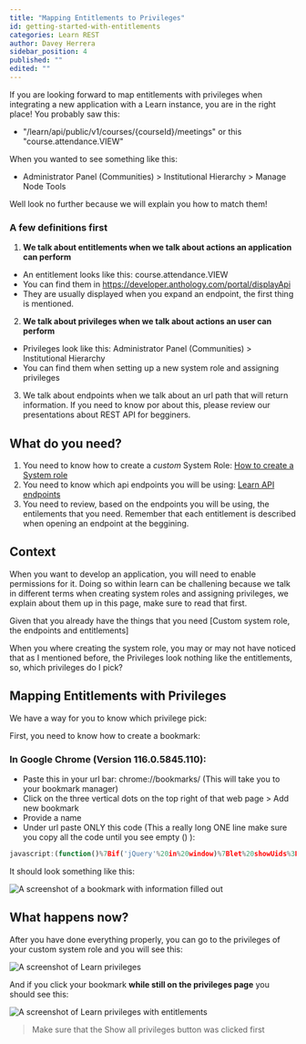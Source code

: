 ```yaml
---
title: "Mapping Entitlements to Privileges"
id: getting-started-with-entitlements
categories: Learn REST
author: Davey Herrera
sidebar_position: 4
published: ""
edited: ""
---
```


<VersioningTracker frontMatter={frontMatter}/>

If you are looking forward to map entitlements with privileges when integrating a new application with a Learn instance, you are in the right place! You probably saw this:

- "/learn/api/public/v1/courses/{courseId}/meetings" or this "course.attendance.VIEW"

When you wanted to see something like this:

- Administrator Panel (Communities) > Institutional Hierarchy > Manage Node Tools

Well look no further because we will explain you how to match them!

### A few definitions first

1. **We talk about entitlements when we talk about actions an application can perform**

- An entitlement looks like this: course.attendance.VIEW
- You can find them in https://developer.anthology.com/portal/displayApi
- They are usually displayed when you expand an endpoint, the first thing is mentioned.

2. **We talk about privileges when we talk about actions an user can perform**

- Privileges look like this: Administrator Panel (Communities) > Institutional Hierarchy
- You can find them when setting up a new system role and assigning privileges

3. We talk about endpoints when we talk about an url path that will return information. If you need to know por about this, please review our presentations about REST API for begginers.

## What do you need?

1. You need to know how to create a _custom_ System Role: [How to create a System role](https://help.blackboard.com/Learn/Administrator/SaaS/User_Management/Roles_and_Privileges/System_Roles)
2. You need to know which api endpoints you will be using: [Learn API endpoints](https://developer.anthology.com/portal/displayApi)
3. You need to review, based on the endpoints you will be using, the entilements that you need. Remember that each entitlement is described when opening an endpoint at the beggining.

## Context

When you want to develop an application, you will need to enable permissions for it. Doing so within learn can be challening because we talk in different terms when creating system roles and assigning privileges, we explain about them up in this page, make sure to read that first.

Given that you already have the things that you need [Custom system role, the endpoints and entitlements]

When you where creating the system role, you may or may not have noticed that as I mentioned before, the Privileges look nothing like the entitlements, so, which privileges do I pick?

## Mapping Entitlements with Privileges

We have a way for you to know which privilege pick:

First, you need to know how to create a bookmark:

### In Google Chrome (Version 116.0.5845.110):

- Paste this in your url bar: chrome://bookmarks/ (This will take you to your bookmark manager)
- Click on the three vertical dots on the top right of that web page > Add new bookmark
- Provide a name
- Under url paste ONLY this code (This a really long ONE line make sure you copy all the code until you see empty () ):

```js
javascript:(function()%7Bif('jQuery'%20in%20window)%7Blet%20showUids%3D(jq)%3D%3E%7Bjq('tbody%23listContainer_databody%20%3E%20tr').each((i%2Ctr)%3D%3E%7B%20var%20val%20%3D%20jq('input%5Btype%3Dcheckbox%5D'%2C%20tr).prop('value')%3B%20jq('th'%2C%20tr).append('%3Cdiv%3E%3Ci%3E'%2Bval%2B'%3C%2Fi%3E%3C%2Fdiv%3E')%3B%20%7D)%7D%3Blet%20ws%3D%5B%5D%3Bws.push(window)%3Blet%20ifr%3DjQuery('iframe').prop('contentWindow')%3Bif(ifr)%7Bws.push(ifr)%3B%7Dws.forEach((w)%3D%3E%7BshowUids(w.jQuery)%3B%7D)%3B%7D%7D)()
```

It should look something like this:

![A screenshot of a bookmark with information filled out](/assets/img/mapping-entitlements-to-privileges-1.png)

## What happens now?

After you have done everything properly, you can go to the privileges of your custom system role and you will see this:

![A screenshot of Learn privileges](/assets/img/mapping-entitlements-to-privileges-2.png)

And if you click your bookmark **while still on the privileges page** you should see this:

![A screenshot of Learn privileges with entitlements](/assets/img/mapping-entitlements-to-privileges-3.png)

> Make sure that the Show all privileges button was clicked first

<AuthorBox frontMatter={frontMatter}/>
